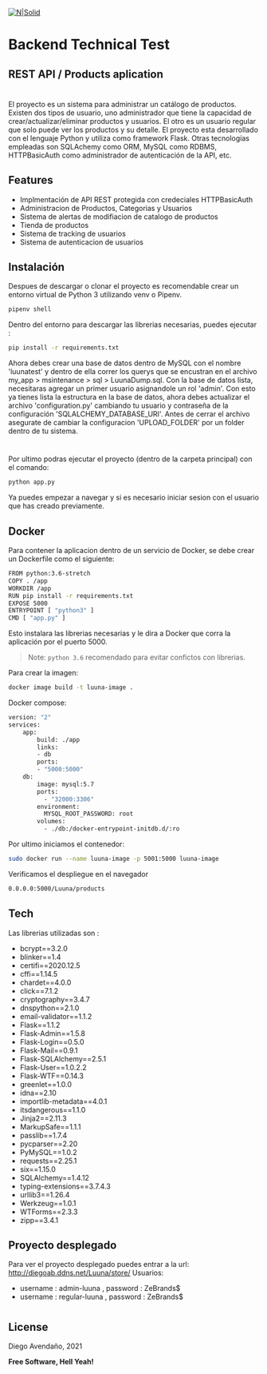 [![N|Solid](https://www.eluniversal.com.mx/descuentos/static/shop/32021/logo/Luuna_Cupon.jpg)]()
# Backend Technical Test    
## REST API / Products aplication

#
El proyecto es un sistema para administrar un catálogo de productos. Existen dos tipos de usuario, uno administrador que tiene la capacidad de crear/actualizar/eliminar productos y usuarios. El otro es un usuario regular que solo puede ver los productos y su detalle.
El proyecto esta desarrollado con el lenguaje Python y utiliza como framework Flask. Otras tecnologías empleadas son SQLAchemy como ORM, MySQL como RDBMS, HTTPBasicAuth como administrador de autenticación de la API, etc.

## Features

- Implmentación de API REST protegida con credeciales HTTPBasicAuth
- Administracion de Productos, Categorias y Usuarios
- Sistema de alertas de modifiacion de catalogo de productos
- Tienda de productos
- Sistema de tracking de usuarios
- Sistema de autenticacion de usuarios



## Instalación
Despues de descargar o clonar el proyecto es recomendable crear un entorno virtual de Python 3 utilizando venv o Pipenv.
```sh
pipenv shell
```
Dentro del entorno para descargar las librerias necesarias, puedes ejecutar :

```sh
pip install -r requirements.txt
```
Ahora debes crear una base de datos dentro de MySQL con el nombre 'luunatest' y dentro de ella correr los querys que se encustran en el archivo my_app > msintenance > sql > LuunaDump.sql.
Con la base de datos lista, necesitaras agregar un primer usuario asignandole un rol 'admin'.
Con esto ya tienes lista la estructura en la base de datos, ahora debes actualizar el archivo 'configuration.py' cambiando tu usuario y contraseña de la configuración 'SQLALCHEMY_DATABASE_URI'. Antes de cerrar el archivo asegurate de cambiar la configuracion 'UPLOAD_FOLDER' por un folder dentro de tu sistema.
#
Por ultimo podras ejecutar el proyecto (dentro de la carpeta principal) con el comando:
```sh
python app.py
```
Ya puedes empezar a navegar y si es necesario iniciar sesion con el usuario que has creado previamente.



## Docker

Para contener la aplicacion dentro de un servicio de Docker, se debe crear un Dockerfile como el siguiente:

```sh
FROM python:3.6-stretch
COPY . /app
WORKDIR /app
RUN pip install -r requirements.txt
EXPOSE 5000
ENTRYPOINT [ "python3" ]
CMD [ "app.py" ]
```

Esto instalara las librerias necesarias y le dira a Docker que corra la aplicación por el puerto 5000.
> Note: `python 3.6` recomendado para evitar confictos con librerias.

Para crear la imagen:
```sh
docker image build -t luuna-image .
```
Docker compose:
```sh
version: "2"
services:
    app:
        build: ./app
        links:
        - db
        ports:
        - "5000:5000"
    db:
        image: mysql:5.7
        ports:
          - "32000:3306"
        environment:
          MYSQL_ROOT_PASSWORD: root
        volumes:
          - ./db:/docker-entrypoint-initdb.d/:ro
```
Por ultimo iniciamos el contenedor:
```sh
sudo docker run --name luuna-image -p 5001:5000 luuna-image
```
Verificamos el despliegue en el navegador

```sh
0.0.0.0:5000/Luuna/products
```


## Tech

Las librerias utilizadas son :

- bcrypt==3.2.0
- blinker==1.4
- certifi==2020.12.5
- cffi==1.14.5
- chardet==4.0.0
- click==7.1.2
- cryptography==3.4.7
- dnspython==2.1.0
- email-validator==1.1.2
- Flask==1.1.2
- Flask-Admin==1.5.8
- Flask-Login==0.5.0
- Flask-Mail==0.9.1
- Flask-SQLAlchemy==2.5.1
- Flask-User==1.0.2.2
- Flask-WTF==0.14.3
- greenlet==1.0.0
- idna==2.10
- importlib-metadata==4.0.1
- itsdangerous==1.1.0
- Jinja2==2.11.3
- MarkupSafe==1.1.1
- passlib==1.7.4
- pycparser==2.20
- PyMySQL==1.0.2
- requests==2.25.1
- six==1.15.0
- SQLAlchemy==1.4.12
- typing-extensions==3.7.4.3
- urllib3==1.26.4
- Werkzeug==1.0.1
- WTForms==2.3.3
- zipp==3.4.1


## Proyecto desplegado
Para ver el proyecto desplegado puedes entrar a la url: http://diegoab.ddns.net/Luuna/store/
Usuarios:
- username : admin-luuna , password : ZeBrands$
- username : regular-luuna , password : ZeBrands$


#
## License

Diego Avendaño, 2021

**Free Software, Hell Yeah!**
